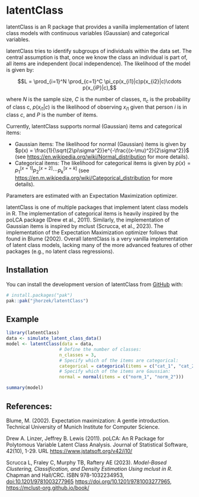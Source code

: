 
<!-- README.md is generated from README.Rmd. Please edit that file -->

# latentClass

<!-- badges: start -->

<!-- badges: end -->

latentClass is an R package that provides a vanilla implementation of
latent class models with continuous variables (Gaussian) and categorical
variables.

latentClass tries to identify subgroups of individuals within the data
set. The central assumption is that, once we know the class an
individual is part of, all items are independent (local independence).
The likelihood of the model is given by:

$$L = \prod_{i=1}^N \prod_{c=1}^C \pi_cp(x_{i1}|c)p(x_{i2}|c)\cdots p(x_{iP}|c),$$

where $N$ is the sample size, $C$ is the number of classes, $\pi_c$ is
the probability of class c, $p(x_{i1}|c)$ is the likelihood of observing
$x_{i1}$ given that person $i$ is in class $c$, and $P$ is the number of
items.

Currently, latentClass supports normal (Gaussian) items and categorical
items:

- Gaussian items: The likelihood for normal (Gaussian) items is given by
  $p(x) = \frac{1}{\sqrt{2\pi\sigma^2}}e^{-\frac{(x-\mu)^2}{2\sigma^2}}$
  (see <https://en.wikipedia.org/wiki/Normal_distribution> for more
  details).
- Categorical items: The likelihood for categorical items is given by
  $p(x) = p_1^{[x=1]}p_2^{[x=2]}\cdots p_k^{[x=k]}$ (see
  <https://en.m.wikipedia.org/wiki/Categorical_distribution> for more
  details).

Parameters are estimated with an Expectation Maximization optimizer.

latentClass is one of multiple packages that implement latent class
models in R. The implementation of categorical items is heavily inspired
by the poLCA package (Drew et al., 2011). Similarly, the implementation
of Gaussian items is inspired by mclust (Scrucca, et al., 2023). The
implementation of the Expectation Maximization optimizer follows that
found in Blume (2002). Overall latentClass is a very vanilla
implementation of latent class models, lacking many of the more advanced
features of other packages (e.g., no latent class regressions).

## Installation

You can install the development version of latentClass from
[GitHub](https://github.com/) with:

``` r
# install.packages("pak")
pak::pak("jhorzek/latentClass")
```

## Example

``` r
library(latentClass)
data <- simulate_latent_class_data()
model <- latentClass(data = data,
                    # Define the number of classes:
                    n_classes = 3,
                    # Specify which of the items are categorical:
                    categorical = categorical(items = c("cat_1", "cat_2")),
                    # Specify which of the items are Gaussian:
                    normal = normal(items = c("norm_1", "norm_2")))

summary(model)
```

## References:

Blume, M. (2002). Expectation maximization: A gentle introduction.
Technical University of Munich Institute for Computer Science.

Drew A. Linzer, Jeffrey B. Lewis (2011). poLCA: An R Package for
Polytomous Variable Latent Class Analysis. Journal of Statistical
Software, 42(10), 1-29. URL <https://www.jstatsoft.org/v42/i10/>

Scrucca L, Fraley C, Murphy TB, Raftery AE (2023). *Model-Based
Clustering, Classification, and Density Estimation Using mclust in R*.
Chapman and Hall/CRC. ISBN 978-1032234953, <doi:10.1201/9781003277965>
<https://doi.org/10.1201/9781003277965>,
<https://mclust-org.github.io/book/>
